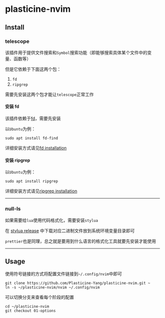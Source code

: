 # plasticine-nvim

## Install

### telescope

该插件用于提供文件搜索和`Symbol`搜索功能（即能够搜索具体某个文件中的变量、函数等）

但是它依赖于下面这两个包：

1. `fd`
2. `ripgrep`

需要先安装这两个包才能让`telescope`正常工作

#### 安装 fd

该插件依赖于[fd](https://github.com/sharkdp/fd)，需要先安装

以`Ubuntu`为例：

```shell
sudo apt install fd-find
```

详细安装方式请见[fd installation](https://github.com/sharkdp/fd#installation)

#### 安装 ripgrep

以`Ubuntu`为例：

```shell
sudo apt install ripgrep
```

详细安装方式请见[ripgrep installation](https://github.com/BurntSushi/ripgrep#installation)

---

### null-ls

如果需要给`lua`使用代码格式化，需要安装`stylua`

在 [stylua release](https://github.com/JohnnyMorganz/StyLua/releases) 中下载对应二进制文件放到系统环境变量目录即可

`prettier`也是同理，总之就是要用到什么语言的格式化工具就要先安装才能使用

---

## Usage

使用符号链接的方式将配置文件链接到`~/.config/nvim`中即可

```shell
git clone https://github.com/Plasticine-Yang/plasticine-nvim.git ~
ln -s ~/plasticine-nvim/nvim ~/.config/nvim
```

可以切换分支来查看每个阶段的配置

```shell
cd ~/plasticine-nvim
git checkout 01-options
```
